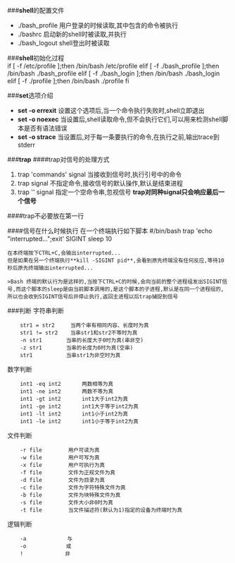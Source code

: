 ###**shell**的配置文件
-	./bash_profile 用户登录的时候读取,其中包含的命令被执行
-	./bashrc 启动新的shell时被读取,并执行
-	./bash_logout shell登出时被读取

###**shell**初始化过程	
	if [ -f /etc/profile ];then
		/bin/bash /etc/profile
	elif [ -f ./bash_profile ];then
		/bin/bash ./bash_profile
	elif [ -f ./bash_login ];then
		/bin/bash ./bash_login
	elif [ -f ./profile ];then
		/bin/bash ./profile
	fi
	
###**set**选项介绍
-	**set -o errexit** 设置这个选项后,当一个命令执行失败时,shell立即退出
-	**set -o noexec** 当设置后,shell读取命令,但不会执行它们,可以用来检测shell脚本是否有语法错误
-	**set -o strace** 当设置后,对于每一条要执行的命令,在执行之前,输出trace到stderr

###**trap**
####trap对信号的处理方式
1.	trap 'commands' signal 当接收到信号时,执行引号中的命令
2.	trap signal 不指定命令,接收信号的默认操作,默认是结束进程
3.	trap '' signal 指定一个空命令串,忽视信号
**trap对同种signal只会响应最后一个信号**

####trap不必要放在第一行

####信号在什么时候执行
	在一个终端执行如下脚本
	#/bin/bash
	trap 'echo "interrupted...";exit' SIGINT
	sleep 10

	在本终端按下CTRL+C,会输出interrupted...
	但是如果在另一个终端执行**kill -SIGINT pid**,会看到原先终端没有任何反应,等待10秒后原先终端输出interrupted...

	>Bash 终端的默认行为是这样的,当按下CTRL+C的时候,会向当前的整个进程组发出SIGINT信号,而这个脚本的sleep是由当前脚本调用的,是这个脚本的子进程,默认是在同一个进程组的,所以也会收到SIGINT信号后并停止执行,返回主进程以后trap捕捉到信号

###判断
字符串判断
```
	str1 = str2		当两个串有相同内容、长度时为真
	str1 != str2	当串str1和str2不等时为真
	-n str1　　　　 当串的长度大于0时为真(串非空)
	-z str1　　　　 当串的长度为0时为真(空串)
	str1　　　　    当串str1为非空时为真
```
数字判断
```
	int1 -eq int2　　　　两数相等为真 
	int1 -ne int2　　　　两数不等为真 
	int1 -gt int2　　　　int1大于int2为真 
	int1 -ge int2　　　　int1大于等于int2为真 
	int1 -lt int2　　　　int1小于int2为真 
	int1 -le int2　　　　int1小于等于int2为真
```
文件判断
```
	-r file　　　　　用户可读为真 
	-w file　　　　　用户可写为真 
	-x file　　　　　用户可执行为真 
	-f file　　　　　文件为正规文件为真 
	-d file　　　　　文件为目录为真 
	-c file　　　　　文件为字符特殊文件为真 
	-b file　　　　　文件为块特殊文件为真 
	-s file　　　　　文件大小非0时为真 
	-t file　　　　　当文件描述符(默认为1)指定的设备为终端时为真
```
逻辑判断
```
	-a 　 　　　　　 与 
	-o　　　　　　　 或 
	!　　　　　　　　非
```